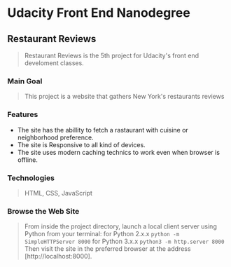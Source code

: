 # Udacity Front End Nanodegree
## Restaurant Reviews
>Restaurant Reviews is the 5th project for Udacity's front end develoment classes.
### Main Goal
> This project is a website that gathers New York's restaurants reviews
### Features
  - The site has the abillity to fetch a rastaurant with cuisine or neighborhood preference.
  - The site is Responsive to all kind of devices.
  - The site uses modern caching technics to work even when browser is offline.
### Technologies
> HTML, CSS, JavaScript
### Browse the Web Site
> From inside the project directory, launch a local client server using Python from your terminal: 
for Python 2.x.x ```python -m SimpleHTTPServer 8000```
for Python 3.x.x ```python3 -m http.server 8000```
Then visit the site in the preferred browser at the address [http://localhost:8000].
